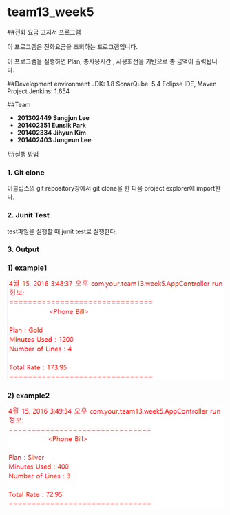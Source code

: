 # team13_week5

##전화 요금 고지서 프로그램

이 프로그램은 전화요금을 조회하는 프로그램입니다. 

이 프로그램을 실행하면 Plan, 총사용시간 , 사용회선을 기반으로 총 금액이 출력됩니다.

##Development environment
JDK: 1.8
SonarQube: 5.4
Eclipse IDE, Maven Project
Jenkins: 1.654

##Team
 - **201302449 Sangjun Lee**
 - **201402351 Eunsik Park**
 - **201402334 Jihyun Kim**
 - **201402403 Jungeun Lee**
 
##실행 방법

### 1. Git clone 
 이클립스의 git repository창에서 git clone을 한 다음 project explorer에 import한다.

### 2. Junit Test 
 test파일을 실행할 때 junit test로 실행한다.
 
### 3. Output
 
### 1) example1
![IMG0](./img/output.png)

### 2) example2
![IMG1](./img/output1.png)

